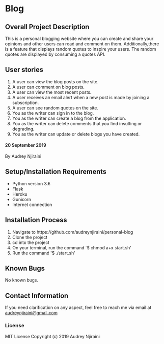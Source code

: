 # Blog

## Overall Project Description
This is a personal blogging website where you can create and share your opinions and other users can read and comment on them. Additionally,there is a feature that displays random quotes to inspire your users. The random quotes are displayed by consuming a quotes API.

## User stories
<ol>
    <li>A user can view the blog posts on the site.</li>
    <li>A user can comment on blog posts. </li>
    <li>A user can view the most recent posts.</li>
    <li>A user receives an email alert when a new post is made by joining a subscription.</li>
    <li>A user can see random quotes on the site.</li>
    <li>You as the writer can sign in to the blog.</li>
    <li>You as the writer can create a blog from the application.</li>
    <li>You as the writer can delete comments that you find insulting or degrading.</li>
    <li>You as the writer can update or delete blogs you have created.</li>
</ol>

#### 20 September 2019
By Audrey Njiraini

## Setup/Installation Requirements
* Python version 3.6
* Flask
* Heroku
* Gunicorn
* Internet connection

## Installation Process
<ol>
    <li>Navigate to https://github.com/audreynjiraini/personal-blog</li>
    <li>Clone the project</li>
    <li>cd into the project</li>
    <li>On your terminal, run the command '$ chmod a+x start.sh' </li>
    <li>Run the command '$ ./start.sh'</li>
</ol>

## Known Bugs
No known bugs.

## Contact Information
If you need clarification on any aspect, feel free to reach me via email at audreynjiraini@gmail.com

### License
MIT License
Copyright (c) 2019 Audrey Njiraini
